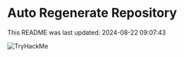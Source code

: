 # Auto Regenerate Repository

This README was last updated: 2024-08-22 09:07:43

 ![TryHackMe](https://tryhackme.com/badge/533634)